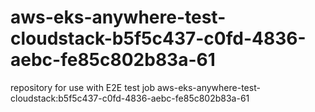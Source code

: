 # aws-eks-anywhere-test-cloudstack-b5f5c437-c0fd-4836-aebc-fe85c802b83a-61
repository for use with E2E test job aws-eks-anywhere-test-cloudstack:b5f5c437-c0fd-4836-aebc-fe85c802b83a-61
